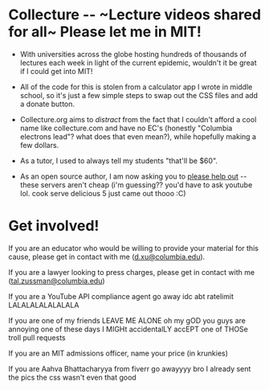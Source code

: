# Collecture -- ~Lecture videos shared for all~ Please let me in MIT!
 - With universities across the globe hosting hundreds of thousands of lectures each week in light of the current epidemic, wouldn't it be great if I could get into MIT! 
- All of the code for this is stolen from a calculator app I wrote in middle school, so it's just a few simple steps to swap out the CSS files and add a donate button.
 - Collecture.org aims to *distract* from the fact that I couldn't afford a cool name like collecture.com and have no EC's (honestly "Columbia electrons lead"? what does that even mean?), while hopefully making a few dollars. 
 
 - As a tutor, I used to always tell my students "that'll be $60". 
 - As an open source author, I am now asking you to [please help out](https://www.paypal.com/donate/?token=Hi43W7NrGHvvjNzZ2MTp2y3TPEwo_ARj2nrlexpObGgbymzOrDK9B67n4rWCFr-zYyUuGm&country.x=US&locale.x=) -- these servers aren't cheap (i'm guessing?? you'd have to ask youtube lol. cook serve delicious 5 just came out thooo :C) 
 
# Get involved!
If you are an educator who would be willing to provide your material for this cause, please get in contact with me (d.xu@columbia.edu).

If you are a lawyer looking to press charges, please get in contact with me (tal.zussman@columbia.edu)

If you are a YouTube API compliance agent go away idc abt ratelimit LALALALALALALALA

If you are one of my friends LEAVE ME ALONE oh my gOD you guys are annoying one of these days I MIGHt accidentalLY accEPT one of THOSe troll pull requests

If you are an MIT admissions officer, name your price (in krunkies)

If you are Aahva Bhattacharyya from fiverr go awayyyy bro I already sent the pics the css wasn't even that good

